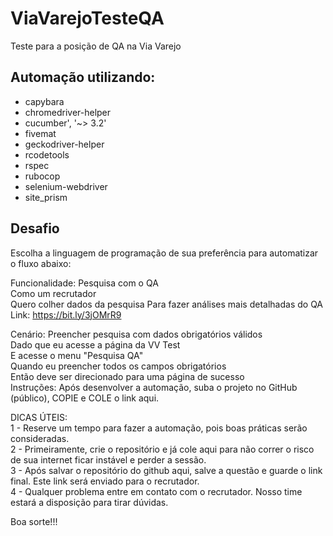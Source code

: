 # ViaVarejoTesteQA
Teste para a posição de QA na Via Varejo

## Automação utilizando:

* capybara
* chromedriver-helper
* cucumber', '~> 3.2'
* fivemat
* geckodriver-helper
* rcodetools
* rspec
* rubocop
* selenium-webdriver
* site_prism

## Desafio

Escolha a linguagem de programação de sua preferência para automatizar o fluxo abaixo:  

Funcionalidade: Pesquisa com o QA <br />
Como um recrutador <br />
Quero colher dados da pesquisa 
Para fazer análises mais detalhadas do QA <br />
Link: https://bit.ly/3jOMrR9 <br />

Cenário: Preencher pesquisa com dados obrigatórios válidos <br />
Dado que eu acesse a página da VV Test <br />
E acesse o menu "Pesquisa QA" <br />
Quando eu preencher todos os campos obrigatórios <br />
Então deve ser direcionado para uma página de sucesso <br />
Instruções: Após desenvolver a automação, suba o projeto no GitHub (público), COPIE e COLE o link aqui. <br />

DICAS ÚTEIS: <br />
1 - Reserve um tempo para fazer a automação, pois boas práticas serão consideradas. <br />
2 - Primeiramente, crie o repositório e já cole aqui para não correr o risco de sua internet ficar instável e perder a sessão. <br />
3 - Após salvar o repositório do github aqui, salve a questão e guarde o link final. Este link será enviado para o recrutador. <br />
4 - Qualquer problema entre em contato com o recrutador. Nosso time estará a disposição para tirar dúvidas. <br />

Boa sorte!!!
